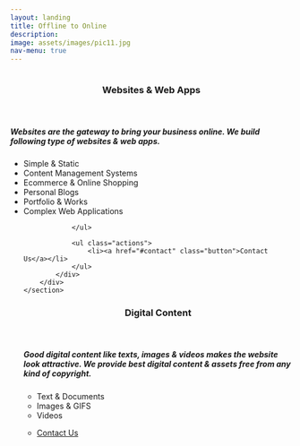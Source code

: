 ```yaml
---
layout: landing
title: Offline to Online
description: 
image: assets/images/pic11.jpg
nav-menu: true
---
```


<section id="two" class="spotlights">
	<section>
		<a href="#" class="image">
			<img src="{% link assets/images/pexels-tranmautritam-251225.jpg %}" alt="" data-position="center center" />
		</a>
		<div class="content">
			<div class="inner">
				<header class="major">
					<h3>Websites & Web Apps</h3>
				</header>
                <h5>Websites are the gateway to bring your business online. We build following type of websites & web apps.</h5>
                <ul>
                <li>Simple & Static</li>
                <li>Content Management Systems</li>
                <li>Ecommerce & Online Shopping</li>
                <li>Personal Blogs </li>
                <li>Portfolio & Works</li>
                <li>Complex Web Applications</li>

                </ul>
				
				<ul class="actions">
					<li><a href="#contact" class="button">Contact Us</a></li>
				</ul>
			</div>
		</div>
	</section>

<section id="two" class="spotlights">
	<section>
		
<div class="content">
			<div class="inner">
				<header class="major">
					<h3>Digital Content</h3>
				</header>
                <h5>Good digital content like texts, images & videos makes the website look attractive. We provide best digital content & assets free from any kind of copyright.</h5>
                <ul>
                <li>Text & Documents</li>
                <li>Images & GIFS</li>
                <li>Videos</li>
                
 </ul>
		
<ul class="actions">
					<li><a href="#contact" class="button">Contact Us</a></li>
				</ul>
			</div>
		</div>
<a href="#" class="image">
			<img src="{% link assets/images/pexels-judit-peter-1766604.jpg %}" alt="" data-position="center center" />
		</a>

</section>
